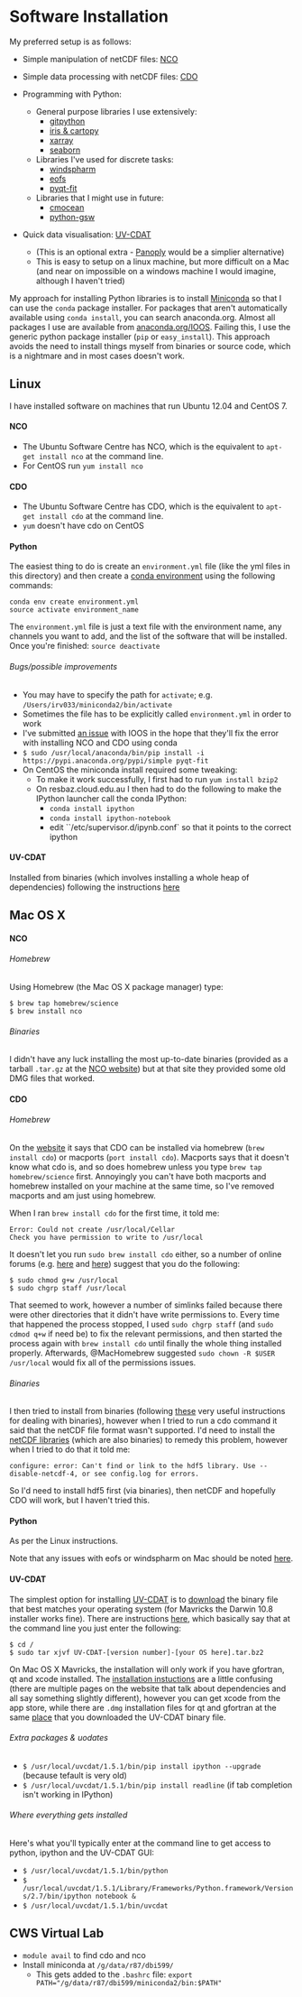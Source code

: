 # Software Installation

My preferred setup is as follows:

* Simple manipulation of netCDF files: [NCO](http://nco.sourceforge.net/)
* Simple data processing with netCDF files: [CDO](https://code.zmaw.de/projects/cdo)
* Programming with Python:
  * General purpose libraries I use extensively:
    * [gitpython](http://gitpython.readthedocs.org/en/stable/)
    * [iris & cartopy](http://scitools.org.uk/)
    * [xarray](http://xarray.pydata.org/en/stable/)
    * [seaborn](http://stanford.edu/~mwaskom/software/seaborn/)
  * Libraries I've used for discrete tasks:
    * [windspharm](http://ajdawson.github.io/windspharm/)
    * [eofs](http://ajdawson.github.io/eofs/)
    * [pyqt-fit](http://pythonhosted.org/PyQt-Fit/index.html)
  * Libraries that I might use in future:
    * [cmocean](http://matplotlib.org/cmocean/) 
    * [python-gsw](https://github.com/TEOS-10/python-gsw)

* Quick data visualisation: [UV-CDAT](http://uvcdat.llnl.gov/) 

    * (This is an optional extra - [Panoply](http://www.giss.nasa.gov/tools/panoply/) would be a simplier alternative)
    * This is easy to setup on a linux machine, but more difficult on a Mac
      (and near on impossible on a windows machine I would imagine, although I haven't tried)

My approach for installing Python libraries is to install [Miniconda](http://conda.pydata.org/miniconda.html)
so that I can use the `conda` package installer. 
For packages that aren't automatically available using `conda install`, you can search anaconda.org. 
Almost all packages I use are available from [anaconda.org/IOOS](http://anaconda.org/ioos).
Failing this, I use the generic python package installer (`pip` or `easy_install`). 
This approach avoids the need to install things myself from binaries or source code, 
which is a nightmare and in most cases doesn't work.

## Linux

I have installed software on machines that run Ubuntu 12.04 and CentOS 7.

#### NCO

* The Ubuntu Software Centre has NCO,
  which is the equivalent to `apt-get install nco` at the command line.
* For CentOS run `yum install nco` 

#### CDO

* The Ubuntu Software Centre has CDO,
  which is the equivalent to `apt-get install cdo` at the command line.
* `yum` doesn't have cdo on CentOS

#### Python

The easiest thing to do is create an `environment.yml` file (like the yml files in this directory)
and then create a [conda environment](http://conda.pydata.org/docs/using/envs.html) using the following commands:

```
conda env create environment.yml
source activate environment_name 

```
The `environment.yml` file is just a text file with the environment name, any channels you want to add,
and the list of the software that will be installed.
Once you're finished: `source deactivate`

###### Bugs/possible improvements

* You may have to specify the path for `activate`; e.g. `/Users/irv033/miniconda2/bin/activate`
* Sometimes the file has to be explicitly called `environment.yml` in order to work
* I've submitted [an issue](https://github.com/ioos/conda-recipes/issues/776) with IOOS in the hope that they'll fix the error with installing NCO and CDO using conda
* `$ sudo /usr/local/anaconda/bin/pip install -i https://pypi.anaconda.org/pypi/simple pyqt-fit`
* On CentOS the miniconda install required some tweaking:
  * To make it work successfully, I first had to run `yum install bzip2`
  * On resbaz.cloud.edu.au I then had to do the following to make the IPython launcher call the conda IPython:
    * `conda install ipython`
    * `conda install ipython-notebook`
    * edit ``/etc/supervisor.d/ipynb.conf` so that it points to the correct ipython


#### UV-CDAT

Installed from binaries (which involves installing a whole heap of dependencies) following the 
instructions [here](https://github.com/UV-CDAT/uvcdat/wiki/Installation-on-Ubuntu)


## Mac OS X

#### NCO

###### Homebrew

Using Homebrew (the Mac OS X package manager) type:

    $ brew tap homebrew/science  
    $ brew install nco

###### Binaries

I didn't have any luck installing the most up-to-date binaries 
(provided as a tarball `.tar.gz` at the [NCO website](http://nco.sourceforge.net/)) 
but at that site they provided some old DMG files that worked.


#### CDO

###### Homebrew

On the [website](https://code.zmaw.de/projects/cdo) it says that CDO can be installed via 
homebrew (`brew install cdo`) or macports (`port install cdo`). 
Macports says that it doesn't know what cdo is,
and so does homebrew unless you type `brew tap homebrew/science` first. 
Annoyingly you can't have both macports and homebrew installed on your machine at the same time,
so I've removed macports and am just using homebrew.

When I ran `brew install cdo` for the first time, it told me:

    Error: Could not create /usr/local/Cellar
    Check you have permission to write to /usr/local

It doesn't let you run `sudo brew install cdo` either, so a number of online forums
(e.g. [here](http://superuser.com/questions/751149/get-around-permission-errors) and
[here](https://github.com/Homebrew/homebrew/issues/3930)) suggest that you do the following:

    $ sudo chmod g+w /usr/local
    $ sudo chgrp staff /usr/local

That seemed to work, 
however a number of simlinks failed because there were other directories that it didn't have write permissions to. 
Every time that happened the process stopped, 
I used `sudo chgrp staff` (and `sudo cdmod q+w` if need be) to fix the relevant permissions, 
and then started the process again with `brew install cdo` until finally the whole thing installed properly.
Afterwards, @MacHomebrew suggested `sudo chown -R $USER /usr/local` would fix all of the permissions issues.

###### Binaries

I then tried to install from binaries 
(following [these](https://code.zmaw.de/projects/cdo/embedded/1.6.3/cdo.html#x1-50001.1.1)
very useful instructions for dealing with binaries), 
however when I tried to run a cdo command it said that the netCDF file format wasn't supported. 
I'd need to install the [netCDF libraries](http://www.unidata.ucar.edu/downloads/netcdf/index.jsp) 
(which are also binaries) to remedy this problem, 
however when I tried to do that it told me:

```configure: error: Can't find or link to the hdf5 library. Use --disable-netcdf-4, or see config.log for errors.```

So I'd need to install hdf5 first (via binaries), 
then netCDF and hopefully CDO will work, 
but I haven't tried this.

#### Python

As per the Linux instructions.

Note that any issues with eofs or windspharm on Mac should be noted [here](https://github.com/ajdawson/windspharm/issues/39).


#### UV-CDAT

The simplest option for installing [UV-CDAT](http://uvcdat.llnl.gov/) is to 
[download](http://sourceforge.net/projects/cdat/files/Releases/UV-CDAT/1.5/) 
the binary file that best matches your operating system 
(for Mavricks the Darwin 10.8 installer works fine).
There are instructions [here](https://github.com/UV-CDAT/uvcdat/wiki/Installation-on-Mac),
which basically say that at the command line you just enter the following:

    $ cd /
    $ sudo tar xjvf UV-CDAT-[version number]-[your OS here].tar.bz2

On Mac OS X Mavricks, 
the installation will only work if you have gfortran, qt and xcode installed. 
The [installation instuctions](http://uvcdat.llnl.gov/installing.html) are a little confusing 
(there are multiple pages on the website that talk about dependencies and all say something slightly different),
however you can get xcode from the app store, 
while there are `.dmg` installation files for qt and gfortran at the same 
[place](http://sourceforge.net/projects/cdat/files/Releases/UV-CDAT/1.5/) 
that you downloaded the UV-CDAT binary file.

###### Extra packages & uodates 

* `$ /usr/local/uvcdat/1.5.1/bin/pip install ipython --upgrade`  (because tefault is very old)
* `$ /usr/local/uvcdat/1.5.1/bin/pip install readline`  (if tab completion isn't working in IPython)

###### Where everything gets installed

Here's what you'll typically enter at the command line to get access to python,
ipython and the UV-CDAT GUI:

* `$ /usr/local/uvcdat/1.5.1/bin/python` 
* `$ /usr/local/uvcdat/1.5.1/Library/Frameworks/Python.framework/Versions/2.7/bin/ipython notebook &`
* `$ /usr/local/uvcdat/1.5.1/bin/uvcdat`

## CWS Virtual Lab

* `module avail` to find cdo and nco
* Install miniconda at `/g/data/r87/dbi599/` 
  * This gets added to the `.bashrc` file: `export PATH="/g/data/r87/dbi599/miniconda2/bin:$PATH"`
 
